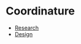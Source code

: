 # Coordinature

- <a href="/research" target="_blank">Research</a>
- <a href="/design" target="_blank">Design</a>
